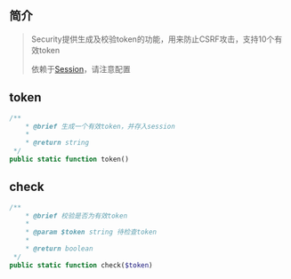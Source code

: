 ## 简介

> Security提供生成及校验token的功能，用来防止CSRF攻击，支持10个有效token
>
> 依赖于<a href="http://gitlab.alibaba-inc.com/gaode.search/libyaf/wikis/Session" target="_blank">Session</a>，请注意配置

## token
```php
/**
    * @brief 生成一个有效token，并存入session
    *
    * @return string
 */
public static function token()
```

## check
```php
/**
    * @brief 校验是否为有效token
    *
    * @param $token string 待检查token
    *
    * @return boolean
 */
public static function check($token)
```
